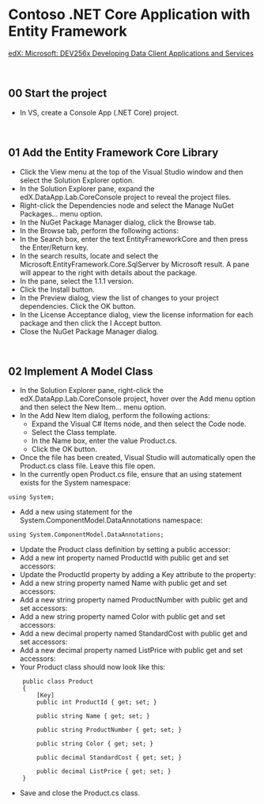 # Contoso .NET Core Application with Entity Framework
[ edX: Microsoft: DEV256x Developing Data Client Applications and Services ](https://www.edx.org/course/developing-data-client-applications-microsoft-dev256x)

&nbsp;
## 00 Start the project
* In VS, create a Console App (.NET Core) project.


&nbsp;
## 01 Add the Entity Framework Core Library
* Click the View menu at the top of the Visual Studio window and then select the Solution Explorer option.
* In the Solution Explorer pane, expand the edX.DataApp.Lab.CoreConsole project to reveal the project files.
* Right-click the Dependencies node and select the Manage NuGet Packages... menu option.
* In the NuGet Package Manager dialog, click the Browse tab.
* In the Browse tab, perform the following actions:
* In the Search box, enter the text EntityFrameworkCore and then press the Enter/Return key.
* In the search results, locate and select the Microsoft.EntityFramework.Core.SqlServer by Microsoft result. A pane will appear to the right with details about the package.
* In the pane, select the 1.1.1 version.
* Click the Install button.
* In the Preview dialog, view the list of changes to your project dependencies. Click the OK button.
* In the License Acceptance dialog, view the license information for each package and then click the I Accept button.
* Close the NuGet Package Manager dialog.



&nbsp;
## 02 Implement A Model Class
* In the Solution Explorer pane, right-click the edX.DataApp.Lab.CoreConsole project, hover over the Add menu option and then select the New Item... menu option.
* In the Add New Item dialog, perform the following actions:
    * Expand the Visual C# Items node, and then select the Code node.
    * Select the Class template.
    *  In the Name box, enter the value Product.cs.
    *  Click the OK button.
* Once the file has been created, Visual Studio will automatically open the Product.cs class file. Leave this file open.
* In the currently open Product.cs file, ensure that an using statement exists for the System namespace:
```
using System;
```
* Add a new using statement for the System.ComponentModel.DataAnnotations namespace:
```
using System.ComponentModel.DataAnnotations;
```
* Update the Product class definition by setting a public accessor:
* Add a new int property named ProductId with public get and set accessors:
* Update the ProductId property by adding a Key attribute to the property:
* Add a new string property named Name with public get and set accessors:
* Add a new string property named ProductNumber with public get and set accessors:
* Add a new string property named Color with public get and set accessors:
* Add a new decimal property named StandardCost with public get and set accessors:
* Add a new decimal property named ListPrice with public get and set accessors:
* Your Product class should now look like this:
```
    public class Product
    {
        [Key]
        public int ProductId { get; set; }

        public string Name { get; set; }

        public string ProductNumber { get; set; }

        public string Color { get; set; }

        public decimal StandardCost { get; set; }

        public decimal ListPrice { get; set; }
    }
```
* Save and close the Product.cs class.
